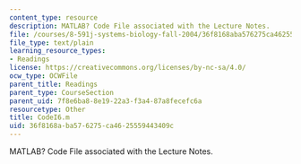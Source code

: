 ```yaml
---
content_type: resource
description: MATLAB? Code File associated with the Lecture Notes.
file: /courses/8-591j-systems-biology-fall-2004/36f8168aba576275ca4625559443409c_CodeI6.m
file_type: text/plain
learning_resource_types:
- Readings
license: https://creativecommons.org/licenses/by-nc-sa/4.0/
ocw_type: OCWFile
parent_title: Readings
parent_type: CourseSection
parent_uid: 7f8e6ba8-8e19-22a3-f3a4-87a8fecefc6a
resourcetype: Other
title: CodeI6.m
uid: 36f8168a-ba57-6275-ca46-25559443409c
---
```

MATLAB? Code File associated with the Lecture Notes.